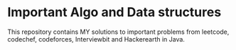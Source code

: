 # Important Algo and Data structures
This repository contains MY solutions to important problems from leetcode, codechef, codeforces, Interviewbit and Hackerearth in Java. <br/>

